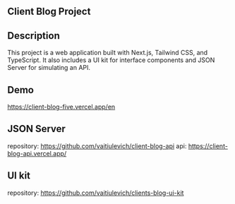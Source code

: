 ## Client Blog Project

## Description

This project is a web application built with Next.js, Tailwind CSS, and TypeScript. It also includes a UI kit for interface components and JSON Server for simulating an API.

## Demo
https://client-blog-five.vercel.app/en

## JSON Server
repository: https://github.com/vaitiulevich/client-blog-api
api: https://client-blog-api.vercel.app/

## UI kit
repository: https://github.com/vaitiulevich/clients-blog-ui-kit
